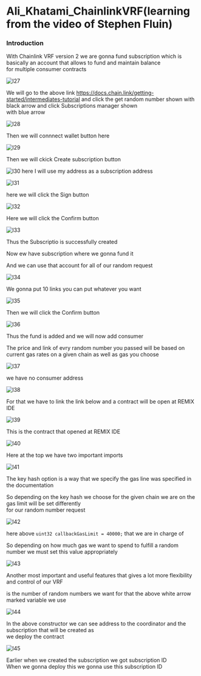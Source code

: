 # Ali_Khatami_ChainlinkVRF(learning from the video of Stephen Fluin)

###  Introduction

With Chainlink VRF version 2 we are gonna fund subscription which is basically an account that allows to fund and maintain balance <br>
for multiple consumer contracts <br>

![l27](https://github.com/C191068/Ali_Khatami_ChainlinkVRF/assets/89090776/32e10b00-37c2-4913-801c-c81eb57beb1f)


We will go to the above link https://docs.chain.link/getting-started/intermediates-tutorial
and click the get random number shown with black arrow and click Subscriptions manager shown <br>
with blue arrow <br>

![l28](https://github.com/C191068/Ali_Khatami_ChainlinkVRF/assets/89090776/b9f8e78c-f4a9-4206-8677-7d240a55736b)

Then we will connnect wallet button here <br>

![l29](https://github.com/C191068/Ali_Khatami_ChainlinkVRF/assets/89090776/7af0e328-fbbc-42cd-a9c6-5f175c8f9a4b)

Then we will ckick Create subscription button <br>

![l30](https://github.com/C191068/Ali_Khatami_ChainlinkVRF/assets/89090776/1ac48ec7-0557-4d02-a21b-73b2bcb5d769)
here I will use my address as a subscription address <br>

![l31](https://github.com/C191068/Ali_Khatami_ChainlinkVRF/assets/89090776/c2fc488b-e05f-48ea-b73f-ae0694123d32)

here we will click the Sign button <br>

![l32](https://github.com/C191068/Ali_Khatami_ChainlinkVRF/assets/89090776/109feb6d-06a7-450f-9505-a1b01b1f2722)

Here we will click the Confirm button <br>

![l33](https://github.com/C191068/Ali_Khatami_ChainlinkVRF/assets/89090776/2a166f6d-dada-47b6-af21-73c04181e03a)

Thus the Subscriptio is successfully created <br>

Now ew have subscription where we gonna fund it <br>

And we can use that account for all of our random request <br>


![l34](https://github.com/C191068/Ali_Khatami_ChainlinkVRF/assets/89090776/0739311e-20d5-49d8-a19f-b6059c3620a0)

We gonna put 10 links you can put whatever you want <br>


![l35](https://github.com/C191068/Ali_Khatami_ChainlinkVRF/assets/89090776/ef015b96-b2a1-4190-9dcb-80f73c070d04)

Then we will click the Confirm button <br>

![l36](https://github.com/C191068/Ali_Khatami_ChainlinkVRF/assets/89090776/57160cac-b685-4082-8d52-c1a2931176cf)


Thus the fund is added and we will now add consumer <br>

The price and link of evry random number you passed will be based on current gas rates on a given chain as well as gas you choose <br>

![l37](https://github.com/C191068/Ali_Khatami_ChainlinkVRF/assets/89090776/8e98cd5e-3518-4fa0-8b26-30ea7e081767)

we have no consumer address <br>

![l38](https://github.com/C191068/Ali_Khatami_ChainlinkVRF/assets/89090776/0a058ea3-17e5-4b35-8322-ba4d75852851)

For that we have to link the link below and a contract will be open at REMIX IDE <br>


![l39](https://github.com/C191068/Ali_Khatami_ChainlinkVRF/assets/89090776/594b336f-a40e-4983-ac2a-ac02f102fc6d)


This is the contract that opened at REMIX IDE <br>


![l40](https://github.com/C191068/Ali_Khatami_ChainlinkVRF/assets/89090776/ecebac4b-28df-4267-82d4-189af6c020ff)

Here at the top we have two important imports <br>


![l41](https://github.com/C191068/Ali_Khatami_ChainlinkVRF/assets/89090776/b3e1dcfe-7d00-49bb-9fa8-3912beb84ece)

The key hash option is a way that we specify the gas line was specified in the documentation <br>


So depending on the key hash we choose for the given chain we are on the gas limit will be set differently <br>
for our random number request <br>


![l42](https://github.com/C191068/Ali_Khatami_ChainlinkVRF/assets/89090776/5dfe1038-ee47-460e-be0b-83da6889ca97)

here above ```uint32 callbackGasLimit = 40000;```  that we are in charge of <br>

So depending on how much gas we want to spend to fulfill a random number we must set this value appropriately <br>

![l43](https://github.com/C191068/Ali_Khatami_ChainlinkVRF/assets/89090776/c9af3499-982a-4693-8774-3e527a930908)

Another most important and useful features that gives a lot more flexibility and control of our VRF <br>

is the number of random numbers we want for that the above white arrow marked variable we use 

![l44](https://github.com/C191068/Ali_Khatami_ChainlinkVRF/assets/89090776/782a4918-ad63-4b5a-8ff7-c6131b2a03a7)

In the above constructor we can see address to the coordinator and the subscription that will be created as <br>
we deploy the contract <br>


![l45](https://github.com/C191068/Ali_Khatami_ChainlinkVRF/assets/89090776/bfd8e2c2-500d-4614-a224-52932cfdbd30)

Earlier when we created the subscription we got subscription ID <br>
When we gonna deploy this we gonna use this subscription ID <br>













